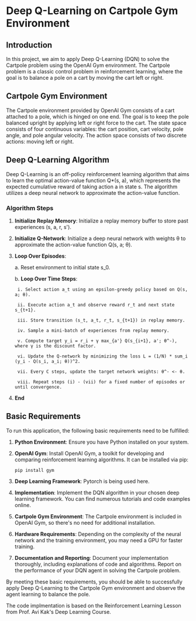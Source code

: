 # Deep Q-Learning on Cartpole Gym Environment

## Introduction

In this project, we aim to apply Deep Q-Learning (DQN) to solve the Cartpole problem using the OpenAI Gym environment. The Cartpole problem is a classic control problem in reinforcement learning, where the goal is to balance a pole on a cart by moving the cart left or right.

## Cartpole Gym Environment

The Cartpole environment provided by OpenAI Gym consists of a cart attached to a pole, which is hinged on one end. The goal is to keep the pole balanced upright by applying left or right force to the cart. The state space consists of four continuous variables: the cart position, cart velocity, pole angle, and pole angular velocity. The action space consists of two discrete actions: moving left or right.

## Deep Q-Learning Algorithm

Deep Q-Learning is an off-policy reinforcement learning algorithm that aims to learn the optimal action-value function Q*(s, a), which represents the expected cumulative reward of taking action a in state s. The algorithm utilizes a deep neural network to approximate the action-value function.

### Algorithm Steps

1. **Initialize Replay Memory**: Initialize a replay memory buffer to store past experiences (s, a, r, s').

2. **Initialize Q-Network**: Initialize a deep neural network with weights θ to approximate the action-value function Q(s, a; θ).

3. **Loop Over Episodes**:

    a. Reset environment to initial state s_0.
    
    b. **Loop Over Time Steps**:
    
        i. Select action a_t using an epsilon-greedy policy based on Q(s, a; θ).
        
        ii. Execute action a_t and observe reward r_t and next state s_{t+1}.
        
        iii. Store transition (s_t, a_t, r_t, s_{t+1}) in replay memory.
        
        iv. Sample a mini-batch of experiences from replay memory.
        
        v. Compute target y_i = r_i + γ max_{a'} Q(s_{i+1}, a'; θ^-), where γ is the discount factor.
        
        vi. Update the Q-network by minimizing the loss L = (1/N) * sum_i (y_i - Q(s_i, a_i; θ))^2.
        
        vii. Every C steps, update the target network weights: θ^- <- θ.
        
        viii. Repeat steps (i) - (vii) for a fixed number of episodes or until convergence.

4. **End**

## Basic Requirements

To run this application, the following basic requirements need to be fulfilled:

1. **Python Environment**: Ensure you have Python installed on your system.

2. **OpenAI Gym**: Install OpenAI Gym, a toolkit for developing and comparing reinforcement learning algorithms. It can be installed via pip:

    ```
    pip install gym
    ```

3. **Deep Learning Framework**: Pytorch is being used here.

4. **Implementation**: Implement the DQN algorithm in your chosen deep learning framework. You can find numerous tutorials and code examples online.

5. **Cartpole Gym Environment**: The Cartpole environment is included in OpenAI Gym, so there's no need for additional installation.

6. **Hardware Requirements**: Depending on the complexity of the neural network and the training environment, you may need a GPU for faster training.

7. **Documentation and Reporting**: Document your implementation thoroughly, including explanations of code and algorithms. Report on the performance of your DQN agent in solving the Cartpole problem.

By meeting these basic requirements, you should be able to successfully apply Deep Q-Learning to the Cartpole Gym environment and observe the agent learning to balance the pole.

The code implmentation is based on the Reinforcement Learning Lesson from Prof. Avi Kak's Deep Learning Course.
